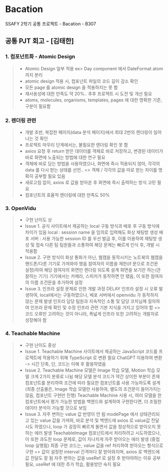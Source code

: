 # Bacation
SSAFY 2학기 공통 프로젝트 - Bacation - B307 
## 공통 PJT 회고 - [김태한]
### 1. 컴포넌트화 - Atomic Design
> - Atomic Design 일부 적용
> ex> Day component 에서 DateFormat atom 까지 분리
> - atomic design 적용 시, 컴포넌트 파일의 코드 길이 감소 확인
> - 모든 page 를 atomic design 을 적용하지는 못 함
> - 재사용성에 대한 만족도 약 20%.. 추후 프로젝트 시 도전 및 개선 필요
> - atoms, molecules, organisms, templates, pages 에 대한 명확한 기준, 구분이 필요함

### 2. 렌더링 관련
> - 개발 초반, 복잡한 페이지(data 분석 페이지)에서 최대 2번의 렌더링이 일어나는 것 확인
> - 프로젝트 마무리 단계에서는, 불필요한 렌더링 확인 못 함
> - axios 요청 후 return 받은 데이터를 객체로 바로 저장하고, 변경된 데이터가 바로 화면에 노출되는 방법에 대한 연구 필요
> - 객체에 바로 담는 방법을 사용하였으나, 화면에 즉시 적용되지 않아, 각각의 data 를 다시 받는 상태를 선언.. => 객체 / 각각의 값을 따로 받는 차이를 명확히 공부할 필요 있음
> - 새로고침 없이, axios 로 값을 받아온 후 화면에 즉시 출력하는 방식 고민 필요
> - 컴포넌트의 효율적 렌더링에 대한 만족도 50% 

### 3. OpenVidu
> - 구현 난이도 상
> - Issue 1. 공식 사이트에서 제공하는 local 구동 방식과 배포 후 구동 방식에 차이가 있음
>   local : session name 을 임의로 입력해도 화상 채팅방 생성
>   배포 서버 : 사용 가능한 session ID 를 우선 발급 후, 이를 이용하여 채팅방 생성 및 접속
>   다른 팀 팀원들과 소통하여 해당 문제는 빠르게 인식 후, 개발 시 적용함
> - Issue 2. 구현 방식이 화상 통화가 아닌, 웹캠을 동작시키는 노트북의 웹캠을 핸드폰/다른 기기로 가져와야 했음
>   참여자의 이름을 제한(if 문으로 조건문 설정)하여 해당 참여자의 화면만 렌더링 되도록 설계
>   화면을 보기만 하는(관찰하는 기기) 기기에서는 카메라, 스피커가 동작하면 안 됐음, 이 또한 참여자의 이름 조건문을 추가하여 설정
> - Issue 3. 인프라 설정 문제로 인한 개발 과정 DELAY
>   인프라 설정 시 오류 발생하여, local에서는 구동하였으나, 배포 서버에서 openvidu 가 동작하지 않는 문제 발생
>   인프라 담당 팀원과 지속적인 소통 및 담당 코치님께 질의하여 인프라 문제 확인 및 수정
>   인프라 관련 기본 지식을 가지고 있어야 함 => 코드 오류만 고려하는 것이 아니라, 폭넓게 인프라 또한 고려하는 개발자로 성장해야 함

### 4. Teachable Machine
> - 구현 난이도 중상
> - Issue 1. Teachable Machine 사이트에서 제공하는 JavaScript 코드를 프로젝트에 적용하기 위해 TypeScript 로 변환 필요
>   ChatGPT 이용하여 변환 -> 시간 단축, 단, 코드는 이해 후 활용하였음
> - Issue 2. Teachable Machine 모델은 Image 학습 모델, Motion 학습 모델 크게 2가지 분류로 나뉨
>   해당 모델 분석 코드가 약간 상이한 부분이 존재
>   컴포넌트를 분리하여 조건에 따라 필요한 컴포넌트를 사용 가능하도록 설계 (최종 산출물은, Image 학습 모델만 사용하여, 별도의 조건문이 들어가지는 않음, 컴포넌트 구현만 진행)
>   Teachable Machine 사용 시, 여러 모델을 한 컴포넌트에서 평가 가능한 방법을 백엔드와 설계하여 구현한다면, 더 조밀한 데이터 분석이 가능할 것으로 보임
> - Issue 3. 자주 변하는 value 값 반영이 안 됨
>   modePage 에서 상태관리되고 있는 value 값을 가져와, 바로 분석 및 백엔드에 axios 로 value값 전달 시도 하였으나, loop 가 굉장히 빠르게 돌면서 값을 정상적으로 받아오지 못하는 에러 발생
>   TeachableImage 컴포넌트에서 처리하려고 시도하였으나, 이 또한 과도한 loop 문제로, 값이 지나치게 자주 받아오는 에러 발생 (중첩 loop 실행됨)
>   최종 구현 코드는, value 값을 ref 처리하여 받아오는 형식으로 구현 => 값이 설정한 interval 간격마다 잘 받아와지며, axios 로 백엔드에 값 전달도 잘 됨
>   자주 변하는 값을 useRef 로 설정 후 받아야하는 이유 공부 필요, useRef 에 대한 추가 학습, 활용방안 숙지 필요
